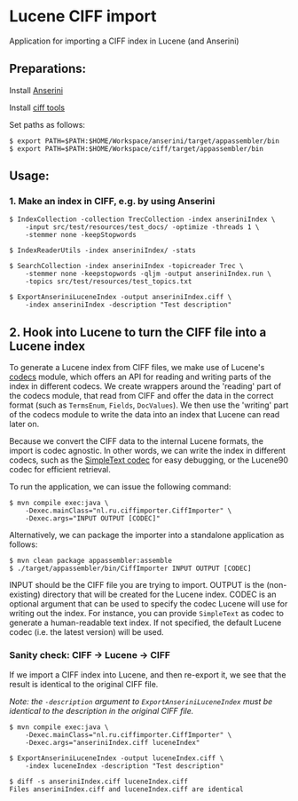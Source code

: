 Lucene CIFF import
==================

Application for importing a CIFF index in Lucene (and Anserini)

Preparations:
-------------

Install [Anserini](https://github.com/castorini/anserini)

Install [ciff tools](https://github.com/osirrc/ciff.git)

Set paths as follows:

    $ export PATH=$PATH:$HOME/Workspace/anserini/target/appassembler/bin
    $ export PATH=$PATH:$HOME/Workspace/ciff/target/appassembler/bin

Usage:
------

### 1. Make an index in CIFF, e.g. by using Anserini

    $ IndexCollection -collection TrecCollection -index anseriniIndex \
        -input src/test/resources/test_docs/ -optimize -threads 1 \
        -stemmer none -keepStopwords

    $ IndexReaderUtils -index anseriniIndex/ -stats

    $ SearchCollection -index anseriniIndex -topicreader Trec \
        -stemmer none -keepstopwords -qljm -output anseriniIndex.run \
        -topics src/test/resources/test_topics.txt

    $ ExportAnseriniLuceneIndex -output anseriniIndex.ciff \
        -index anseriniIndex -description "Test description"

## 2. Hook into Lucene to turn the CIFF file into a Lucene index

To generate a Lucene index from CIFF files, we make use of Lucene's
[codecs](https://lucene.apache.org/core/9_5_0/core/org/apache/lucene/codecs/package-summary.html)
module, which offers an API for reading and writing parts of the index
in different codecs. We create wrappers around the 'reading' part of the
codecs module, that read from CIFF and offer the data in the correct format
(such as `TermsEnum`, `Fields`, `DocValues`). We then use the 'writing' part
of the codecs module to write the data into an index that Lucene can read
later on.

Because we convert the CIFF data to the internal Lucene formats, the import
is codec agnostic. In other words, we can write the index in different
codecs, such as the [SimpleText
codec](https://blog.mikemccandless.com/2010/10/lucenes-simpletext-codec.html)
for easy debugging, or the Lucene90 codec for efficient retrieval.

To run the application, we can issue the following command:

    $ mvn compile exec:java \
        -Dexec.mainClass="nl.ru.ciffimporter.CiffImporter" \
        -Dexec.args="INPUT OUTPUT [CODEC]"

Alternatively, we can package the importer into a standalone application as follows:

    $ mvn clean package appassembler:assemble
    $ ./target/appassembler/bin/CiffImporter INPUT OUTPUT [CODEC]

INPUT should be the CIFF file you are trying to import. OUTPUT is the (non-existing)
directory that will be created for the Lucene index. CODEC is an optional argument
that can be used to specify the codec Lucene will use for writing out the index. For
instance, you can provide `SimpleText` as codec to generate a human-readable text
index. If not specified, the default Lucene codec (i.e. the latest version) will be
used.

### Sanity check: CIFF -> Lucene -> CIFF

If we import a CIFF index into Lucene, and then re-export it, we see that
the result is identical to the original CIFF file.

*Note: the `-description` argument to `ExportAnseriniLuceneIndex` must be identical to
the description in the original CIFF file.*

    $ mvn compile exec:java \
        -Dexec.mainClass="nl.ru.ciffimporter.CiffImporter" \
        -Dexec.args="anseriniIndex.ciff luceneIndex"

    $ ExportAnseriniLuceneIndex -output luceneIndex.ciff \
        -index luceneIndex -description "Test description"

    $ diff -s anseriniIndex.ciff luceneIndex.ciff
    Files anseriniIndex.ciff and luceneIndex.ciff are identical
